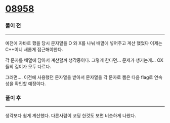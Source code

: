 # [08958](https://www.acmicpc.net/problem/8958)

### 풀이 전 <hr>
예전에 자바로 했을 당시 문자열을 O 와 X를 나눠 배열에 넣어주고 계산 했었다
이제는 C++이니 새롭게 접근해야한다.

각 문자를 배열에 담아서 계산할까 생각중이다.
그렇게 한다면... 문제가 생기는게... OX들의 길이가 모두 다르다.

그러면.... 이전에 사용했던 문자열을 받아서 문자열을 각 문자로 뽑은 다음 flag로 연속성을 확인할 예정이다.

### 풀이 후 <hr>
생각보다 쉽게 계산했다. 다른사람이 코딩 한것도 보면 비슷하게 나왔다.